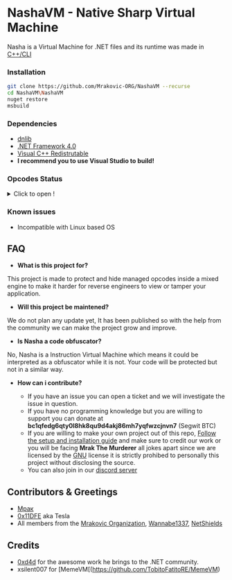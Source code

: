 
# NashaVM - Native Sharp Virtual Machine

Nasha is a Virtual Machine for .NET files and its runtime was made in [C++/CLI](https://en.wikipedia.org/wiki/C%2B%2B/CLI)

### Installation
```bash
git clone https://github.com/Mrakovic-ORG/NashaVM --recurse
cd NashaVM\NashaVM
nuget restore
msbuild
```

### Dependencies
- [dnlib](https://github.com/0xd4d/dnlib)
- [.NET Framework 4.0](https://www.microsoft.com/pt-br/download/details.aspx?id=17851)
- [Visual C++ Redistrutable](https://www.microsoft.com/en-us/download/details.aspx?id=48145)
- **I recommend you to use Visual Studio to build!**

### Opcodes Status
<details>
  <summary>Click to open !</summary>
  
  ## Status Description
|Status|Description|
|--|----|
|AD|Added|
|NA|Not Added|
|NC|Not complete (upon work)|
  
 ## Opcodes
|Opcode| Description | Status |
|--|----|--|
|Ret| Return from method, possibly with a value. |AD|
|Ldstr| Push a string object for the literal string. |AD|
|Ldc_X|  |NA|

TODO: Add more opcodes
</details>


### Known issues
- Incompatible with Linux based OS


## FAQ

- **What is this project for?**

This project is made to protect and hide managed opcodes inside a mixed engine to make it harder for reverse engineers to view or tamper your application. 
- **Will this project be maintened?**

We do not plan any update yet, It has been published so with the help from the community we can make the project grow and improve.
- **Is Nasha a code obfuscator?**

No, Nasha is a Instruction Virtual Machine which means it could be interpreted as a obfuscator while it is not. Your code will be protected but not in a similar way.
- **How can i contribute?**

	- If you have an issue you can open a ticket and we will investigate the issue in question.
	- If you have no programming knowledge but you are willing to support you can donate at **bc1qfedg6qty0l8hk8qu9d4akj86mh7yqfwzcjnvn7** (Segwit BTC)
	- If you are willing to make your own project out of this repo, [Follow the setup and installation guide](#Installation) and make sure to credit our work or you will be facing **Mrak The Murderer** all jokes apart since we are licensed by the [GNU](https://github.com/Mrakovic-ORG/NashaVM/blob/master/LICENSE) license it is strictly prohibed to personally this project without disclosing the source.
	- You can also join in our [discord server](https://discord.gg/JhCWDF4)

## Contributors & Greetings

* [Мрак](https://github.com/MrakDev)
* [0x11DFE](https://github.com/0x11DFE) aka Tesla
*  All members from the [Mrakovic Organization](https://github.com/Mrakovic-ORG), [Wannabe1337](https://wannabe1337.xyz), [NetShields](https://discord.gg/Pqf2A9d)


## Credits

* [0xd4d](https://github.com/0xd4d) for the awesome work he brings to the .NET community.
* xsilent007 for [MemeVM[(https://github.com/TobitoFatitoRE/MemeVM)
